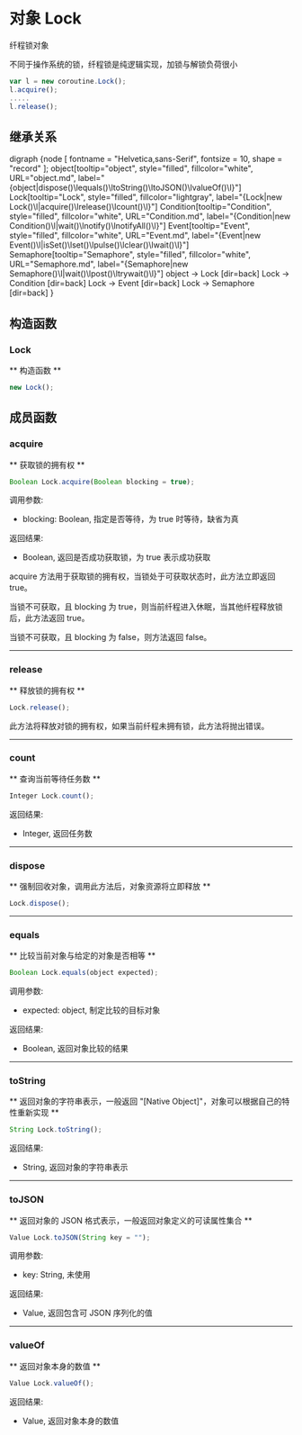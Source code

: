 # 对象 Lock
纤程锁对象

不同于操作系统的锁，纤程锁是纯逻辑实现，加锁与解锁负荷很小

```JavaScript
var l = new coroutine.Lock();
l.acquire();
.....
l.release();
```

## 继承关系
<dot>digraph {node [ fontname = "Helvetica,sans-Serif", fontsize = 10, shape = "record" ];
object[tooltip="object", style="filled", fillcolor="white", URL="object.md", label="{object|dispose()\lequals()\ltoString()\ltoJSON()\lvalueOf()\l}"]
Lock[tooltip="Lock", style="filled", fillcolor="lightgray", label="{Lock|new Lock()\l|acquire()\lrelease()\lcount()\l}"]
Condition[tooltip="Condition", style="filled", fillcolor="white", URL="Condition.md", label="{Condition|new Condition()\l|wait()\lnotify()\lnotifyAll()\l}"]
Event[tooltip="Event", style="filled", fillcolor="white", URL="Event.md", label="{Event|new Event()\l|isSet()\lset()\lpulse()\lclear()\lwait()\l}"]
Semaphore[tooltip="Semaphore", style="filled", fillcolor="white", URL="Semaphore.md", label="{Semaphore|new Semaphore()\l|wait()\lpost()\ltrywait()\l}"]
object -> Lock [dir=back]
Lock -> Condition [dir=back]
Lock -> Event [dir=back]
Lock -> Semaphore [dir=back]
}</dot>

## 构造函数
        
### Lock
** 构造函数 **

```JavaScript
new Lock();
```

## 成员函数
        
### acquire
** 获取锁的拥有权 **

```JavaScript
Boolean Lock.acquire(Boolean blocking = true);
```

调用参数:
* blocking: Boolean, 指定是否等待，为 true 时等待，缺省为真

返回结果:
* Boolean, 返回是否成功获取锁，为 true 表示成功获取

acquire 方法用于获取锁的拥有权，当锁处于可获取状态时，此方法立即返回 true。

当锁不可获取，且 blocking 为 true，则当前纤程进入休眠，当其他纤程释放锁后，此方法返回 true。

当锁不可获取，且 blocking 为 false，则方法返回 false。

--------------------------
### release
** 释放锁的拥有权 **

```JavaScript
Lock.release();
```

此方法将释放对锁的拥有权，如果当前纤程未拥有锁，此方法将抛出错误。

--------------------------
### count
** 查询当前等待任务数 **

```JavaScript
Integer Lock.count();
```

返回结果:
* Integer, 返回任务数

--------------------------
### dispose
** 强制回收对象，调用此方法后，对象资源将立即释放 **

```JavaScript
Lock.dispose();
```

--------------------------
### equals
** 比较当前对象与给定的对象是否相等 **

```JavaScript
Boolean Lock.equals(object expected);
```

调用参数:
* expected: object, 制定比较的目标对象

返回结果:
* Boolean, 返回对象比较的结果

--------------------------
### toString
** 返回对象的字符串表示，一般返回 "[Native Object]"，对象可以根据自己的特性重新实现 **

```JavaScript
String Lock.toString();
```

返回结果:
* String, 返回对象的字符串表示

--------------------------
### toJSON
** 返回对象的 JSON 格式表示，一般返回对象定义的可读属性集合 **

```JavaScript
Value Lock.toJSON(String key = "");
```

调用参数:
* key: String, 未使用

返回结果:
* Value, 返回包含可 JSON 序列化的值

--------------------------
### valueOf
** 返回对象本身的数值 **

```JavaScript
Value Lock.valueOf();
```

返回结果:
* Value, 返回对象本身的数值

